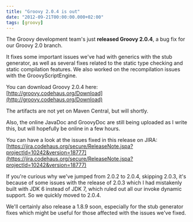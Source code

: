 ```yaml
---
title: "Groovy 2.0.4 is out"
date: "2012-09-21T00:00:00.000+02:00"
tags: [groovy]
---
```


The Groovy development team's just **released Groovy 2.0.4**, a bug fix for our Groovy 2.0 branch.  

It fixes some important issues we've had with generics with the stub generator, as well as several fixes related to the static type checking and static compilation features. We also worked on the recompilation issues with the GroovyScriptEngine.  

You can download Groovy 2.0.4 here: [http://groovy.codehaus.org/Download](http://groovy.codehaus.org/Download)  

The artifacts are not yet on Maven Central, but will shortly.  

Also, the online JavaDoc and GroovyDoc are still being uploaded as I write this, but will hopefully be online in a few hours.  

You can have a look at the issues fixed in this release on JIRA: [https://jira.codehaus.org/secure/ReleaseNote.jspa?projectId=10242&version=18777](https://jira.codehaus.org/secure/ReleaseNote.jspa?projectId=10242&version=18777)  

If you're curious why we've jumped from 2.0.2 to 2.0.4, skipping 2.0.3, it's because of some issues with the release of 2.0.3 which I had mistakenly built with JDK 6 instead of JDK 7, which ruled out all our invoke dynamic support. So we quickly moved to 2.0.4.  

We'll certainly also release a 1.8.9 soon, especially for the stub generator fixes which might be useful for those affected with the issues we've fixed.